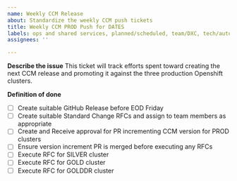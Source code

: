 ```yaml
---
name: Weekly CCM Release
about: Standardize the weekly CCM push tickets
title: Weekly CCM PROD Push for DATES
labels: ops and shared services, planned/scheduled, team/DXC, tech/automation
assignees: ''

---
```


**Describe the issue**
This ticket will track efforts spent toward creating the next CCM release and promoting it against the three production Openshift clusters.

**Definition of done**
- [ ] Create suitable GitHub Release before EOD Friday
- [ ] Create suitable Standard Change RFCs and assign to team members as appropriate
- [ ] Create and Receive approval for PR incrementing CCM version for PROD clusters
- [ ] Ensure version increment PR is merged before executing any RFCs
- [ ] Execute RFC for SILVER cluster
- [ ] Execute RFC for GOLD cluster
- [ ] Execute RFC for GOLDDR cluster
